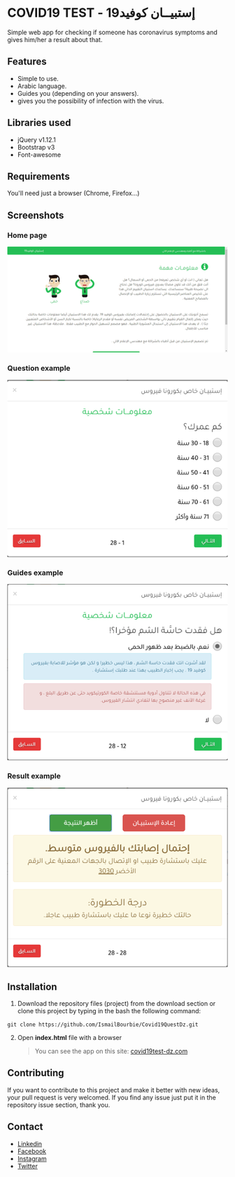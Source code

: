 # COVID19 TEST - إستبيــان كوفيد19

Simple web app for checking if someone has coronavirus symptoms and gives him/her a result about that.

## Features

- Simple to use.
- Arabic language.
- Guides you (depending on your answers).
- gives you the possibility of infection with the virus.

## Libraries used

- jQuery v1.12.1
- Bootstrap v3
- Font-awesome

## Requirements

You'll need just a browser (Chrome, Firefox...)

## Screenshots

### Home page

![Home page](screenshots/home.png)

### Question example

![Question example](screenshots/question.png)

### Guides example

![Guides example](screenshots/guides.png)

### Result example

![Result example](screenshots/result.png)

## Installation

1. Download the repository files (project) from the download section or clone this project by typing in the bash the following command:

```
git clone https://github.com/IsmailBourbie/Covid19QuestDz.git
```

2. Open **index.html** file with a browser

   > You can see the app on this site: [covid19test-dz.com](https://covid19test-dz.com/)

## Contributing

If you want to contribute to this project and make it better with new ideas, your pull request is very welcomed. If you find any issue just put it in the repository issue section, thank you.

## Contact

- [Linkedin](https://www.linkedin.com/in/ismail-bourbie)
- [Facebook](https://www.facebook.com/ismail.bourbie)
- [Instagram](https://www.instagram.com/ismail_bourbie)
- [Twitter](https://twitter.com/Ismail_bourbie)
